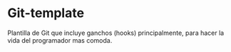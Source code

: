 # Git-template
Plantilla de Git que incluye ganchos (hooks) principalmente, para hacer la vida del programador mas comoda.
